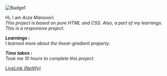 ![Badge1](https://img.shields.io/badge/Project11-HostingLandingPage-B93160)

Hi, I am *Arza Mansoori*.<br>
*This project is based on pure HTML and CSS. Also, a part of my learnings. This is a responsive project.*

***Learnings :***<br>
*I learned more about the linear-gradient property.*

***Time taken :***<br>
*Took me 10 hours to complete this project.*

[*LiveLink (Netlify)*](https://project11-hostinglandingpage.netlify.app/ "Project 11")

